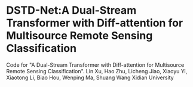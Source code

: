 # DSTD-Net:A Dual-Stream Transformer with Diff-attention for Multisource Remote Sensing Classification
Code for "A Dual-Stream Transformer with Diff-attention for Multisource Remote Sensing Classification".
Lin Xu, Hao Zhu, Licheng Jiao, Xiaoyu Yi, Xiaotong Li, Biao Hou, Wenping Ma, Shuang Wang
Xidian University

